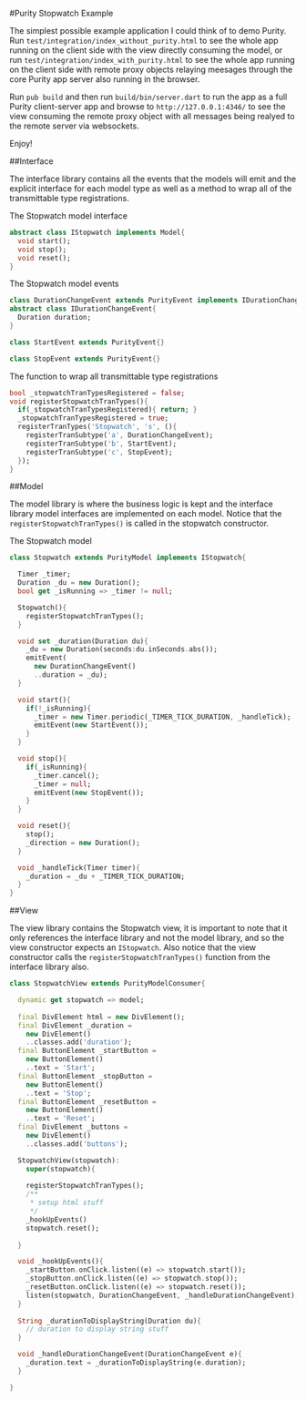 #Purity Stopwatch Example

The simplest possible example application I could think of to demo Purity.
Run `test/integration/index_without_purity.html` to see the whole app running
on the client side with the view directly consuming the model, or run
`test/integration/index_with_purity.html` to see the whole app running on the 
client side with remote proxy objects relaying meesages through the core Purity
app server also running in the browser.

Run `pub build` and then run `build/bin/server.dart` to run the app as a full Purity
client-server app and browse to `http://127.0.0.1:4346/` to see the view consuming
the remote proxy object with all messages being realyed to the remote server via websockets.

Enjoy!

##Interface

The interface library contains all the events that the models will emit and the explicit interface for each model type as well as a method to wrap all of the transmittable type registrations.

The Stopwatch model interface
```dart
abstract class IStopwatch implements Model{
  void start();
  void stop();
  void reset();
}
```

The Stopwatch model events
```dart
class DurationChangeEvent extends PurityEvent implements IDurationChangeEvent{}
abstract class IDurationChangeEvent{
  Duration duration;
}

class StartEvent extends PurityEvent{}

class StopEvent extends PurityEvent{}
```

The function to wrap all transmittable type registrations
```dart
bool _stopwatchTranTypesRegistered = false;
void registerStopwatchTranTypes(){
  if(_stopwatchTranTypesRegistered){ return; }
  _stopwatchTranTypesRegistered = true;
  registerTranTypes('Stopwatch', 's', (){
    registerTranSubtype('a', DurationChangeEvent);
    registerTranSubtype('b', StartEvent);
    registerTranSubtype('c', StopEvent);
  });
}
```

##Model

The model library is where the business logic is kept and the interface library model interfaces are implemented on each model. Notice that the `registerStopwatchTranTypes()` is called in the stopwatch constructor.

The Stopwatch model
```dart
class Stopwatch extends PurityModel implements IStopwatch{

  Timer _timer;
  Duration _du = new Duration();
  bool get _isRunning => _timer != null;

  Stopwatch(){
    registerStopwatchTranTypes();
  }

  void set _duration(Duration du){
    _du = new Duration(seconds:du.inSeconds.abs());
    emitEvent(
      new DurationChangeEvent()
      ..duration = _du);
  }

  void start(){
    if(!_isRunning){
      _timer = new Timer.periodic(_TIMER_TICK_DURATION, _handleTick);
      emitEvent(new StartEvent());
    }
  }

  void stop(){
    if(_isRunning){
      _timer.cancel();
      _timer = null;
      emitEvent(new StopEvent());
    }
  }

  void reset(){
    stop();
    _direction = new Duration();
  }

  void _handleTick(Timer timer){
    _duration = _du + _TIMER_TICK_DURATION;
  }
}
```

##View

The view library contains the Stopwatch view, it is important to note that it only references the interface library and not the model library, and so the view constructor expects an `IStopwatch`. Also notice that the view constructor calls the `registerStopwatchTranTypes()` function from the interface library also.

```dart
class StopwatchView extends PurityModelConsumer{

  dynamic get stopwatch => model;
  
  final DivElement html = new DivElement();
  final DivElement _duration =
    new DivElement()
    ..classes.add('duration');
  final ButtonElement _startButton =
    new ButtonElement()
    ..text = 'Start';
  final ButtonElement _stopButton =
    new ButtonElement()
    ..text = 'Stop';
  final ButtonElement _resetButton =
    new ButtonElement()
    ..text = 'Reset';
  final DivElement _buttons =
    new DivElement()
    ..classes.add('buttons');

  StopwatchView(stopwatch):
    super(stopwatch){
    
    registerStopwatchTranTypes();
    /**
     * setup html stuff
     */
    _hookUpEvents()
    stopwatch.reset();
    
  }

  void _hookUpEvents(){
    _startButton.onClick.listen((e) => stopwatch.start());
    _stopButton.onClick.listen((e) => stopwatch.stop());
    _resetButton.onClick.listen((e) => stopwatch.reset());
    listen(stopwatch, DurationChangeEvent, _handleDurationChangeEvent);
  }
  
  String _durationToDisplayString(Duration du){
    // duration to display string stuff
  }

  void _handleDurationChangeEvent(DurationChangeEvent e){
    _duration.text = _durationToDisplayString(e.duration);
  }

}
```
